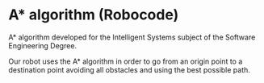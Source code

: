 # A* algorithm (Robocode)
A* algorithm developed for the Intelligent Systems subject of the Software Engineering Degree.

Our robot uses the A* algorithm in order to go from an origin point to a destination point avoiding all obstacles and using the best possible path.

